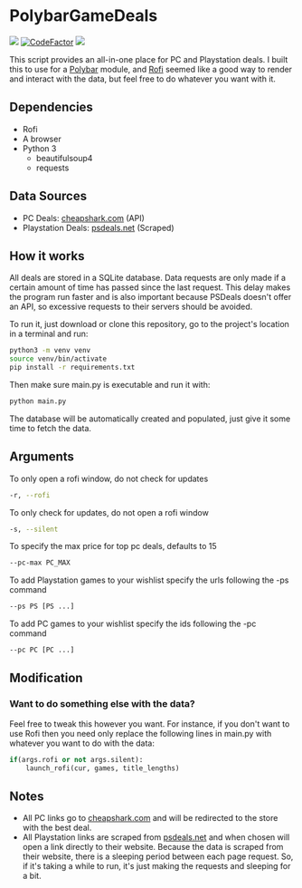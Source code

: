 # PolybarGameDeals

<!-- ![](https://img.shields.io/github/repo-size/nkayp/PolybarGameDeals.svg?label=Repo%20size) -->
![](https://img.shields.io/tokei/lines/github/nkayp/PolybarGameDeals)
[![CodeFactor](https://www.codefactor.io/repository/github/nkayp/polybargamedeals/badge)](https://www.codefactor.io/repository/github/nkayp/polybargamedeals)
![](https://img.shields.io/github/license/nkayp/PolybarGameDeals)

This script provides an all-in-one place for PC and Playstation deals. I built this to use for a [Polybar](https://github.com/polybar/polybar) module, and [Rofi](https://github.com/davatorium/rofi) seemed like a good way to render and interact with the data, but feel free to do whatever you want with it.

## Dependencies
  - Rofi
  - A browser
  - Python 3
    - beautifulsoup4
    - requests

## Data Sources
  - PC Deals: [cheapshark.com](https://www.cheapshark.com/) (API)
  - Playstation Deals: [psdeals.net](https://psdeals.net/) (Scraped)
## How it works
All deals are stored in a SQLite database. Data requests are only made if a certain amount of time has passed since the last request. This delay makes the program run faster and is also important because PSDeals doesn't offer an API, so excessive requests to their servers should be avoided.

To run it, just download or clone this repository, go to the project's location in a terminal and run:
```bash
python3 -m venv venv
source venv/bin/activate
pip install -r requirements.txt
```
Then make sure main.[]()py is executable and run it with:
```bash
python main.py
```
The database will be automatically created and populated, just give it some time to fetch the data.
## Arguments
To only open a rofi window, do not check for updates
```bash
-r, --rofi
```
To only check for updates, do not open a rofi window
```bash
-s, --silent
```
<!-- To show prices and deals available for Playstation Plus subscribers
```bash
-p, --ps-plus
``` -->
To specify the max price for top pc deals, defaults to 15
```bash
--pc-max PC_MAX
```
To add Playstation games to your wishlist specify the urls following the -ps command
```bash
--ps PS [PS ...]
```
To add PC games to your wishlist specify the ids following the -pc command
```bash
--pc PC [PC ...]
```

## Modification
### Want to do something else with the data?
Feel free to tweak this however you want. For instance, if you don't want to use Rofi then you need only replace the following lines in main.[]()py with whatever you want to do with the data:
```python
if(args.rofi or not args.silent):
    launch_rofi(cur, games, title_lengths)
```

## Notes
  - All PC links go to [cheapshark.com](https://www.cheapshark.com/) and will be redirected to the store with the best deal.
  - All Playstation links are scraped from [psdeals.net](https://psdeals.net/) and when chosen will open a link directly to their website. Because the data is scraped from their website, there is a sleeping period between each page request. So, if it's taking a while to run, it's just making the requests and sleeping for a bit.
